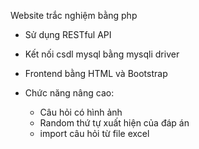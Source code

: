 Website trắc nghiệm bằng php
- Sử dụng RESTful API
- Kết nối csdl mysql bằng mysqli driver
- Frontend bằng HTML và Bootstrap

- Chức năng nâng cao: 
    - Câu hỏi có hình ảnh
    - Random thứ tự xuất hiện của đáp án
    - import câu hỏi từ file excel